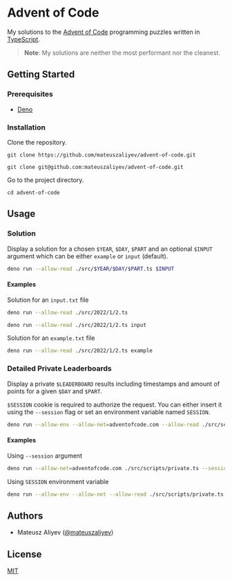# Advent of Code

My solutions to the [Advent of Code](https://adventofcode.com/) programming
puzzles written in [TypeScript](https://typescriptlang.org/).

> **Note**: My solutions are neither the most performant nor the cleanest.

## Getting Started

### Prerequisites

- [Deno](https://deno.land/)

### Installation

Clone the repository.

```
git clone https://github.com/mateuszaliyev/advent-of-code.git
```

```
git clone git@github.com:mateuszaliyev/advent-of-code.git
```

Go to the project directory.

```
cd advent-of-code
```

## Usage

### Solution

Display a solution for a chosen `$YEAR`, `$DAY`, `$PART` and an optional
`$INPUT` argument which can be either `example` or `input` (default).

```bash
deno run --allow-read ./src/$YEAR/$DAY/$PART.ts $INPUT
```

#### Examples

Solution for an `input.txt` file

```bash
deno run --allow-read ./src/2022/1/2.ts
```

```bash
deno run --allow-read ./src/2022/1/2.ts input
```

Solution for an `example.txt` file

```bash
deno run --allow-read ./src/2022/1/2.ts example
```

### Detailed Private Leaderboards

Display a private `$LEADERBOARD` results including timestamps and amount of
points for a given `$DAY` and `$PART`.

`$SESSION` cookie is required to authorize the request. You can either insert it
using the `--session` flag or set an environment variable named `SESSION`.

```bash
deno run --allow-env --allow-net=adventofcode.com --allow-read ./src/scripts/private.ts --session $SESSION --leaderboard $LEADERBOARD --day $DAY --part $PART
```

#### Examples

Using `--session` argument

```bash
deno run --allow-net=adventofcode.com ./src/scripts/private.ts --session fd9a83558d596fc3edd67de86a0dec8dc0f96eebd1f8efd4ef4d52de62f58dea2aa89e7bf0365befb0ba6f23c0487453e931c478f5608565c63530e89686836c --leaderboard 123456 --day 1 --part 2
```

Using `SESSION` environment variable

```bash
deno run --allow-env --allow-net --allow-read ./src/scripts/private.ts --leaderboard 123456 --day 1 --part 2
```

## Authors

- Mateusz Aliyev ([@mateuszaliyev](https://github.com/mateuszaliyev))

## License

[MIT](https://github.com/mateuszaliyev/advent-of-code/blob/main/LICENSE)
